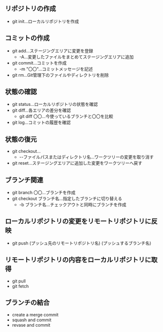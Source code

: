 ## リポジトリの作成
- git init...ローカルリポジトリを作成  

## コミットの作成
- git add...ステージングエリアに変更を登録
  - -A...変更したファイルをまとめてステージングエリアに追加
- git commit...コミットを作成
  - -m "〇〇"...コミットメッセージを記述
- git rm...Git管理下のファイルやディレクトリを削除

## 状態の確認
- git status...ローカルリポジトリの状態を確認
- git diff...各エリアの差分を確認
  - git diff 〇〇...今使っているブランチと〇〇を比較
- git log...コミットの履歴を確認

## 状態の復元
- git checkout...
  - --ファイルパスまたはディレクトリ名...ワークツリーの変更を取り消す
- git reset...ステージングエリアに追加した変更をワークツリーへ戻す

## ブランチ関連
- git branch 〇〇...ブランチを作成
- git checkout ブランチ名...指定したブランチに切り替える
  - -b ブランチ名...チェックアウトと同時にブランチを作成

## ローカルリポジトリの変更をリモートリポジトリに反映
- git push (プッシュ先のリモートリポジトリ名) (プッシュするブランチ名)

## リモートリポジトリの内容をローカルリポジトリに取得
- git pull
- git fetch

## ブランチの結合
- create a merge commit
- squash and commit
- revase and commit
